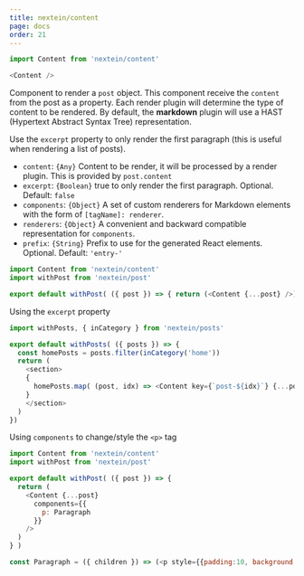```yaml
---
title: nextein/content
page: docs
order: 21
---
```


```js
import Content from 'nextein/content'

<Content />
```

Component to render a `post` object. This component receive the `content` from the post as a property.
Each render plugin will determine the type of content to be rendered. By default, the **markdown** plugin will use a HAST (Hypertext Abstract Syntax Tree) representation.  

Use the `excerpt` property to only render the first paragraph (this is useful when rendering a list of posts).

- `content`: `{Any}` Content to be render, it will be processed by a render plugin. This is provided by `post.content`
- `excerpt`: `{Boolean}` true to only render the first paragraph. Optional. Default: `false`
- `components`: `{Object}` A set of custom renderers for Markdown elements with the form of `[tagName]: renderer`.
- `renderers`: `{Object}` A convenient and backward compatible representation for `components`.
- `prefix`: `{String}` Prefix to use for the generated React elements. Optional. Default: `'entry-'`


```js
import Content from 'nextein/content'
import withPost from 'nextein/post'

export default withPost( ({ post }) => { return (<Content {...post} />) } )

```

Using the `excerpt` property

```js
import withPosts, { inCategory } from 'nextein/posts'

export default withPosts( ({ posts }) => { 
  const homePosts = posts.filter(inCategory('home'))
  return (
    <section>
    {
      homePosts.map( (post, idx) => <Content key={`post-${idx}`} {...post} excerpt/> )
    }
    </section>
  )
})

```

Using `components` to change/style the `<p>` tag

```js
import Content from 'nextein/content'
import withPost from 'nextein/post'

export default withPost( ({ post }) => { 
  return (
    <Content {...post} 
      components={{
        p: Paragraph 
      }}
    />
  ) 
} )

const Paragraph = ({ children }) => (<p style={{padding:10, background: 'silver'}}> { children } </p> )

```